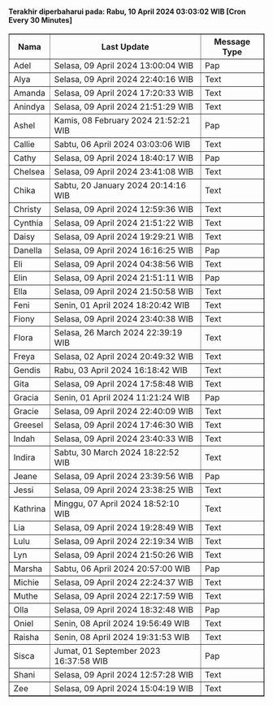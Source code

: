 #### Terakhir diperbaharui pada: Rabu, 10 April 2024 03:03:02 WIB [Cron Every 30 Minutes]

<table border='1'><tr><th>Nama</th><th>Last Update</th><th>Message Type</th></tr><tr><td>Adel</td><td>Selasa, 09 April 2024 13:00:04 WIB</td><td>Pap</td></tr><tr><td>Alya</td><td>Selasa, 09 April 2024 22:40:16 WIB</td><td>Text</td></tr><tr><td>Amanda</td><td>Selasa, 09 April 2024 17:20:33 WIB</td><td>Text</td></tr><tr><td>Anindya</td><td>Selasa, 09 April 2024 21:51:29 WIB</td><td>Text</td></tr><tr><td>Ashel</td><td>Kamis, 08 February 2024 21:52:21 WIB</td><td>Pap</td></tr><tr><td>Callie</td><td>Sabtu, 06 April 2024 03:03:06 WIB</td><td>Text</td></tr><tr><td>Cathy</td><td>Selasa, 09 April 2024 18:40:17 WIB</td><td>Pap</td></tr><tr><td>Chelsea</td><td>Selasa, 09 April 2024 23:41:08 WIB</td><td>Text</td></tr><tr><td>Chika</td><td>Sabtu, 20 January 2024 20:14:16 WIB</td><td>Text</td></tr><tr><td>Christy</td><td>Selasa, 09 April 2024 12:59:36 WIB</td><td>Text</td></tr><tr><td>Cynthia</td><td>Selasa, 09 April 2024 21:51:22 WIB</td><td>Text</td></tr><tr><td>Daisy</td><td>Selasa, 09 April 2024 19:29:21 WIB</td><td>Text</td></tr><tr><td>Danella</td><td>Selasa, 09 April 2024 16:16:25 WIB</td><td>Pap</td></tr><tr><td>Eli</td><td>Selasa, 09 April 2024 04:38:56 WIB</td><td>Text</td></tr><tr><td>Elin</td><td>Selasa, 09 April 2024 21:51:11 WIB</td><td>Pap</td></tr><tr><td>Ella</td><td>Selasa, 09 April 2024 21:50:58 WIB</td><td>Text</td></tr><tr><td>Feni</td><td>Senin, 01 April 2024 18:20:42 WIB</td><td>Text</td></tr><tr><td>Fiony</td><td>Selasa, 09 April 2024 23:40:38 WIB</td><td>Text</td></tr><tr><td>Flora</td><td>Selasa, 26 March 2024 22:39:19 WIB</td><td>Text</td></tr><tr><td>Freya</td><td>Selasa, 02 April 2024 20:49:32 WIB</td><td>Text</td></tr><tr><td>Gendis</td><td>Rabu, 03 April 2024 16:18:42 WIB</td><td>Text</td></tr><tr><td>Gita</td><td>Selasa, 09 April 2024 17:58:48 WIB</td><td>Text</td></tr><tr><td>Gracia</td><td>Senin, 01 April 2024 11:21:24 WIB</td><td>Pap</td></tr><tr><td>Gracie</td><td>Selasa, 09 April 2024 22:40:09 WIB</td><td>Text</td></tr><tr><td>Greesel</td><td>Selasa, 09 April 2024 17:46:30 WIB</td><td>Text</td></tr><tr><td>Indah</td><td>Selasa, 09 April 2024 23:40:33 WIB</td><td>Text</td></tr><tr><td>Indira</td><td>Sabtu, 30 March 2024 18:22:52 WIB</td><td>Text</td></tr><tr><td>Jeane</td><td>Selasa, 09 April 2024 23:39:56 WIB</td><td>Pap</td></tr><tr><td>Jessi</td><td>Selasa, 09 April 2024 23:38:25 WIB</td><td>Text</td></tr><tr><td>Kathrina</td><td>Minggu, 07 April 2024 18:52:10 WIB</td><td>Text</td></tr><tr><td>Lia</td><td>Selasa, 09 April 2024 19:28:49 WIB</td><td>Text</td></tr><tr><td>Lulu</td><td>Selasa, 09 April 2024 22:19:34 WIB</td><td>Text</td></tr><tr><td>Lyn</td><td>Selasa, 09 April 2024 21:50:26 WIB</td><td>Text</td></tr><tr><td>Marsha</td><td>Sabtu, 06 April 2024 20:57:00 WIB</td><td>Pap</td></tr><tr><td>Michie</td><td>Selasa, 09 April 2024 22:24:37 WIB</td><td>Text</td></tr><tr><td>Muthe</td><td>Selasa, 09 April 2024 22:17:59 WIB</td><td>Text</td></tr><tr><td>Olla</td><td>Selasa, 09 April 2024 18:32:48 WIB</td><td>Pap</td></tr><tr><td>Oniel</td><td>Senin, 08 April 2024 19:56:49 WIB</td><td>Text</td></tr><tr><td>Raisha</td><td>Senin, 08 April 2024 19:31:53 WIB</td><td>Text</td></tr><tr><td>Sisca</td><td>Jumat, 01 September 2023 16:37:58 WIB</td><td>Pap</td></tr><tr><td>Shani</td><td>Selasa, 09 April 2024 12:57:28 WIB</td><td>Text</td></tr><tr><td>Zee</td><td>Selasa, 09 April 2024 15:04:19 WIB</td><td>Text</td></tr></table>